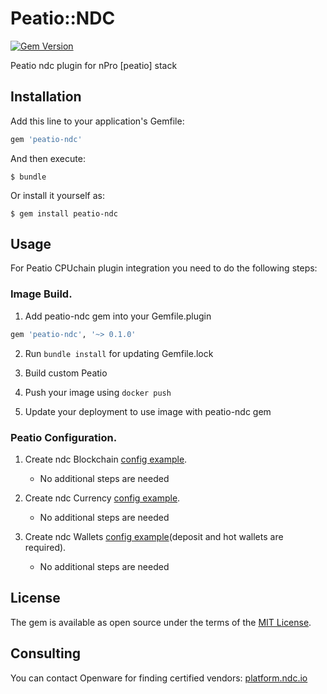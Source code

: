 # Peatio::NDC
[![Gem Version](https://badge.fury.io/rb/peatio-ndc.svg)](https://badge.fury.io/rb/peatio-ndc)

Peatio ndc plugin for nPro [peatio] stack

## Installation

Add this line to your application's Gemfile:

```ruby
gem 'peatio-ndc'
```

And then execute:

    $ bundle

Or install it yourself as:

    $ gem install peatio-ndc

## Usage

For Peatio CPUchain plugin integration you need to do the following steps:

### Image Build.

1. Add peatio-ndc gem into your Gemfile.plugin
```ruby
gem 'peatio-ndc', '~> 0.1.0'
```

2. Run `bundle install` for updating Gemfile.lock

3. Build custom Peatio 

4. Push your image using `docker push`

5. Update your deployment to use image with peatio-ndc gem

### Peatio Configuration.

1. Create ndc Blockchain [config example](../config/blockchains.yml).
    * No additional steps are needed

2. Create ndc Currency [config example](../config/currencies.yml).
    * No additional steps are needed

3. Create ndc Wallets [config example](../config/wallets.yml)(deposit and hot wallets are required).
    * No additional steps are needed




## License

The gem is available as open source under the terms of the [MIT License](https://opensource.org/licenses/MIT).

## Consulting

You can contact Openware for finding certified vendors:
[platform.ndc.io](https://platform.ndc.io)
